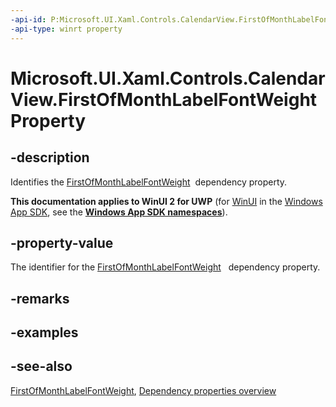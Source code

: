 ```yaml
---
-api-id: P:Microsoft.UI.Xaml.Controls.CalendarView.FirstOfMonthLabelFontWeightProperty
-api-type: winrt property
---
```


<!-- Property syntax
public Windows.UI.Xaml.DependencyProperty FirstOfMonthLabelFontWeightProperty { get; }
-->

# Microsoft.UI.Xaml.Controls.CalendarView.FirstOfMonthLabelFontWeightProperty

## -description
Identifies the [FirstOfMonthLabelFontWeight](calendarview_firstofmonthlabelfontweight.md)  dependency property.

**This documentation applies to WinUI 2 for UWP** (for [WinUI](/windows/apps/winui/winui3/) in the [Windows App SDK](/windows/apps/windows-app-sdk/), see the **[Windows App SDK namespaces](/windows/windows-app-sdk/api/winrt/)**).

## -property-value
The identifier for the [FirstOfMonthLabelFontWeight](calendarview_firstofmonthlabelfontweight.md)   dependency property.

## -remarks

## -examples

## -see-also
[FirstOfMonthLabelFontWeight](calendarview_firstofmonthlabelfontweight.md), [Dependency properties overview](/windows/uwp/xaml-platform/dependency-properties-overview)
